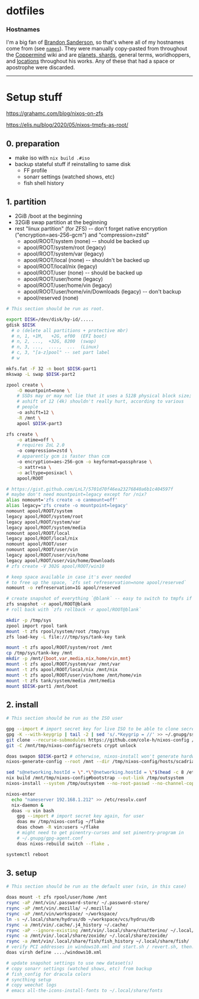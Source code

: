# dotfiles

### Hostnames

I'm a big fan of [Brandon Sanderson], so that's where all of my hostnames come
from (see [`names`](./names)). They were manually copy-pasted from throughout the
[Coppermind] wiki and are [planets, shards], general terms, worldhoppers, and
[locations] throughout his works. Any of these that had a space or apostrophe
were discarded.

[Brandon Sanderson]: https://www.brandonsanderson.com/
[hostnames]: ./hostnames
[Coppermind]: https://coppermind.net/wiki/Coppermind:Welcome
[planets, shards]: https://coppermind.net/wiki/Cosmere#Planets
[locations]: https://coppermind.net/wiki/Category:Locations

---

# Setup stuff

https://grahamc.com/blog/nixos-on-zfs

https://elis.nu/blog/2020/05/nixos-tmpfs-as-root/

## 0. preparation
  - make iso with `nix build .#iso`
  - backup stateful stuff if reinstalling to same disk
    - FF profile
    - sonarr settings (watched shows, etc)
    - fish shell history

## 1. partition
  - 2GiB /boot at the beginning
  - 32GiB swap partition at the beginning
  - rest "linux partition" (for ZFS) -- don't forget native encryption
    ("encryption=aes-256-gcm") and "compression=zstd"
    - apool/ROOT/system (none) -- should be backed up
    - apool/ROOT/system/root (legacy)
    - apool/ROOT/system/var (legacy)
    - apool/ROOT/local (none) -- shouldn't be backed up
    - apool/ROOT/local/nix (legacy)
    - apool/ROOT/user (none) -- should be backed up
    - apool/ROOT/user/home (legacy)
    - apool/ROOT/user/home/vin (legacy)
    - apool/ROOT/user/home/vin/Downloads (legacy) -- don't backup
    - apool/reserved (none)

``` sh
# This section should be run as root.

export DISK=/dev/disk/by-id/.....
gdisk $DISK
  # o (delete all partitions + protective mbr)
  # n, 1, +1M,   +2G, ef00  (EFI boot)
  # n, 2, ...,  +32G, 8200  (swap)
  # n, 3, ...,  ....,  ...  (Linux)
  # c, 3, "[a-z]pool" -- set part label
  # w

mkfs.fat -F 32 -n boot $DISK-part1
mkswap -L swap $DISK-part2

zpool create \
    -O mountpoint=none \
    # SSDs may or may not lie that it uses a 512B physical block size;
    # ashift of 12 (4k) shouldn't really hurt, according to various
    # people
    -o ashift=12 \
    -R /mnt \
    apool $DISK-part3

zfs create \
    -o atime=off \
    # requires ZoL 2.0
    -o compression=zstd \
    # apparently gcm is faster than ccm
    -o encryption=aes-256-gcm -o keyformat=passphrase \
    -o xattr=sa \
    -o acltype=posixacl \
    apool/ROOT

# https://gist.github.com/LnL7/5701d70f46ea23276840a6b1c404597f
# maybe don't need mountpoint=legacy except for /nix?
alias nomount='zfs create -o canmount=off'
alias legacy='zfs create -o mountpoint=legacy'
nomount apool/ROOT/system
legacy apool/ROOT/system/root
legacy apool/ROOT/system/var
legacy apool/ROOT/system/media
nomount apool/ROOT/local
legacy apool/ROOT/local/nix
nomount apool/ROOT/user
nomount apool/ROOT/user/vin
legacy apool/ROOT/user/vin/home
legacy apool/ROOT/user/vin/home/Downloads
# zfs create -V 302G apool/ROOT/win10

# keep space available in case it's ever needed
# to free up the space, `zfs set refreservation=none apool/reserved`
nomount -o refreservation=1G apool/reserved

# create snapshot of everything `@blank` -- easy to switch to tmpfs if I want
zfs snapshot -r apool/ROOT@blank
# roll back with `zfs rollback -r apool/ROOT@blank`

mkdir -p /tmp/sys
zpool import rpool tank
mount -t zfs rpool/system/root /tmp/sys
zfs load-key -L file:///tmp/sys/tank-key tank

mount -t zfs apool/ROOT/system/root /mnt
cp /tmp/sys/tank-key /mnt
mkdir -p /mnt/{boot,var,media,nix,home/vin,mnt}
mount -t zfs apool/ROOT/system/var /mnt/var
mount -t zfs apool/ROOT/local/nix /mnt/nix
mount -t zfs apool/ROOT/user/vin/home /mnt/home/vin
mount -t zfs tank/system/media /mnt/media
mount $DISK-part1 /mnt/boot
```


## 2. install

``` sh
# This section should be run as the ISO user

gpg --import # import secret key for live ISO to be able to clone secrets
gpg -K --with-keygrip | tail -2 | sed 's/.*Keygrip = //' >> ~/.gnupg/sshcontrol # add auth subkey to sshcontrol
git clone --recurse-submodules https://github.com/cole-h/nixos-config /mnt/tmp/nixos-config
git -C /mnt/tmp/nixos-config/secrets crypt unlock

doas swapon $DISK-part2 # otherwise, nixos-install won't generate hardware config for this
nixos-generate-config --root /mnt --dir /tmp/nixos-config/hosts/scadrial

sed "s@networking.hostId = \".*\"@networking.hostId = \"$(head -c 8 /etc/machine-id)\"@" -i hosts/scadrial/modules/networking.nix
nix build /mnt/tmp/nixos-config#bootstrap --out-link /tmp/outsystem
nixos-install --system /tmp/outsystem --no-root-passwd --no-channel-copy

nixos-enter
  echo "nameserver 192.168.1.212" >> /etc/resolv.conf
  nix-daemon &
  doas -u vin bash
    gpg --import # import secret key again, for user
    doas mv /tmp/nixos-config ~/flake
    doas chown -R vin:users ~/flake
    # might need to get pinentry-curses and set pinentry-program in
    # ~/.gnupg/gpg-agent.conf
    doas nixos-rebuild switch --flake .

systemctl reboot
```


## 3. setup

``` sh
# This section should be run as the default user (vin, in this case)

doas mount -t zfs rpool/user/home /mnt
rsync -aP /mnt/vin/.password-store/ ~/.password-store/
rsync -aP /mnt/vin/.mozilla/ ~/.mozilla/
rsync -aP /mnt/vin/workspace/ ~/workspace/
ln -s ~/.local/share/hydrus/db ~/workspace/vcs/hydrus/db
rsync -a /mnt/vin/.cache/.j4_history ~/.cache/
rsync -aP --ignore-existing /mnt/vin/.local/share/chatterino/ ~/.local/share/chatterino/
rsync -a /mnt/vin/.local/share/zoxide/ ~/.local/share/zoxide/
rsync -a /mnt/vin/.local/share/fish/fish_history ~/.local/share/fish/
# verify PCI addresses in windows10.xml and start.sh / revert.sh, then:
doas virsh define ..../windows10.xml

# update snapshot settings to use new dataset(s)
# copy sonarr settings (watched shows, etc) from backup
# fish_config for dracula colors
# syncthing setup
# copy weechat logs
# emacs all-the-icons-install-fonts to ~/.local/share/fonts
```
